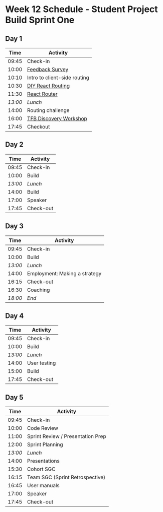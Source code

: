# Week 12 Schedule - Student Project Build Sprint One

## Day 1

| Time    | Activity                                |
| ------- | --------------------------------------- |
| 09:45   | Check-in                                |
| 10:00   | [Feedback Survey][feedback-10]          |
| 10:10   | Intro to client-side routing            |
| 10:30   | [DIY React Routing][routing-1-60]       |
| 11:30   | [React Router][routing-2-120]           |
| _13:00_ | _Lunch_                                 |
| 14:00   | Routing challenge                       |
| 16:00   | [TFB Discovery Workshop][disc-workshop] |
| 17:45   | Checkout                                |

[feedback-10]: https://airtable.com/shrIKQyPpx4vSUNzC
[disc-workshop]: https://docs.google.com/presentation/d/10t83KG0ZHP5jKpxdL5HX8hkQDqvf2f01qJs-NkeqjX8/edit?usp=sharing
[routing-1-60]: https://github.com/oliverjam/diy-react-routing
[routing-2-120]: https://github.com/oliverjam/learn-react-router

## Day 2

| Time    | Activity  |
| ------- | --------- |
| 09:45   | Check-in  |
| 10:00   | Build     |
| _13:00_ | _Lunch_   |
| 14:00   | Build     |
| 17:00   | Speaker   |
| 17:45   | Check-out |

## Day 3

| Time    | Activity                      |
| ------- | ----------------------------- |
| 09:45   | Check-in                      |
| 10:00   | Build                         |
| _13:00_ | _Lunch_                       |
| 14:00   | Employment: Making a strategy |
| 16:15   | Check-out                     |
| 16:30   | Coaching                      |
| _18:00_ | _End_                         |

## Day 4

| Time    | Activity     |
| ------- | ------------ |
| 09:45   | Check-in     |
| 10:00   | Build        |
| _13:00_ | _Lunch_      |
| 14:00   | User testing |
| 15:00   | Build        |
| 17:45   | Check-out    |

## Day 5

| Time    | Activity                          |
| ------- | --------------------------------- |
| 09:45   | Check-in                          |
| 10:00   | Code Review                       |
| 11:00   | Sprint Review / Presentation Prep |
| 12:00   | Sprint Planning                   |
| _13:00_ | _Lunch_                           |
| 14:00   | Presentations                     |
| 15:30   | Cohort SGC                        |
| 16:15   | Team SGC (Sprint Retrospective)   |
| 16:45   | User manuals                      |
| 17:00   | Speaker                           |
| 17:45   | Check-out                         |

